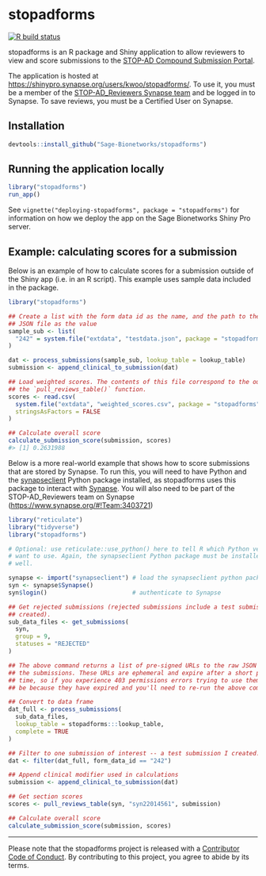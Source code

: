 <!-- README.md is generated from README.Rmd. Please edit that file -->

stopadforms
===========

<!-- badges: start -->

[![R build
status](https://github.com/Sage-Bionetworks/stopadforms/workflows/R-CMD-check/badge.svg)](https://github.com/Sage-Bionetworks/stopadforms/actions)
<!-- badges: end -->

stopadforms is an R package and Shiny application to allow reviewers to
view and score submissions to the [STOP-AD Compound Submission
Portal](https://stopadportal.synapse.org/#/).

The application is hosted at
<https://shinypro.synapse.org/users/kwoo/stopadforms/>. To use it, you
must be a member of the [STOP-AD\_Reviewers Synapse
team](https://www.synapse.org/#!Team:3403721) and be logged in to
Synapse. To save reviews, you must be a Certified User on Synapse.

Installation
------------

``` r
devtools::install_github("Sage-Bionetworks/stopadforms")
```

Running the application locally
-------------------------------

``` r
library("stopadforms")
run_app()
```

See `vignette("deploying-stopadforms", package = "stopadforms")` for
information on how we deploy the app on the Sage Bionetworks Shiny Pro
server.

Example: calculating scores for a submission
--------------------------------------------

Below is an example of how to calculate scores for a submission outside
of the Shiny app (i.e. in an R script). This example uses sample data
included in the package.

``` r
library("stopadforms")

## Create a list with the form data id as the name, and the path to the included
## JSON file as the value
sample_sub <- list(
  "242" = system.file("extdata", "testdata.json", package = "stopadforms")
)

dat <- process_submissions(sample_sub, lookup_table = lookup_table)
submission <- append_clinical_to_submission(dat)

## Load weighted scores. The contents of this file correspond to the output of
## the `pull_reviews_table()` function.
scores <- read.csv(
  system.file("extdata", "weighted_scores.csv", package = "stopadforms"),
  stringsAsFactors = FALSE
)

## Calculate overall score
calculate_submission_score(submission, scores)
#> [1] 0.2631988
```

Below is a more real-world example that shows how to score submissions
that are stored by Synapse. To run this, you will need to have Python
and the
[synapseclient](https://python-docs.synapse.org/build/html/index.html)
Python package installed, as stopadforms uses this package to interact
with [Synapse](https://www.synapse.org). You will also need to be part
of the STOP-AD\_Reviewers team on Synapse
(<https://www.synapse.org/#!Team:3403721>)

``` r
library("reticulate")
library("tidyverse")
library("stopadforms")

# Optional: use reticulate::use_python() here to tell R which Python version you
# want to use. Again, the synapseclient Python package must be installed as
# well.

synapse <- import("synapseclient") # load the synapseclient python package
syn <- synapse$Synapse()
syn$login()                        # authenticate to Synapse

## Get rejected submissions (rejected submissions include a test submission I
## created).
sub_data_files <- get_submissions(
  syn,
  group = 9,
  statuses = "REJECTED"
)

## The above command returns a list of pre-signed URLs to the raw JSON data for
## the submissions. These URLs are ephemeral and expire after a short period of
## time, so if you experience 403 permissions errors trying to use them, it may
## be because they have expired and you'll need to re-run the above command.

## Convert to data frame
dat_full <- process_submissions(
  sub_data_files,
  lookup_table = stopadforms:::lookup_table,
  complete = TRUE
)

## Filter to one submission of interest -- a test submission I created.
dat <- filter(dat_full, form_data_id == "242")

## Append clinical modifier used in calculations
submission <- append_clinical_to_submission(dat)

## Get section scores
scores <- pull_reviews_table(syn, "syn22014561", submission)

## Calculate overall score
calculate_submission_score(submission, scores)
```

------------------------------------------------------------------------

Please note that the stopadforms project is released with a [Contributor
Code of Conduct](.github/CODE_OF_CONDUCT.md). By contributing to this
project, you agree to abide by its terms.
